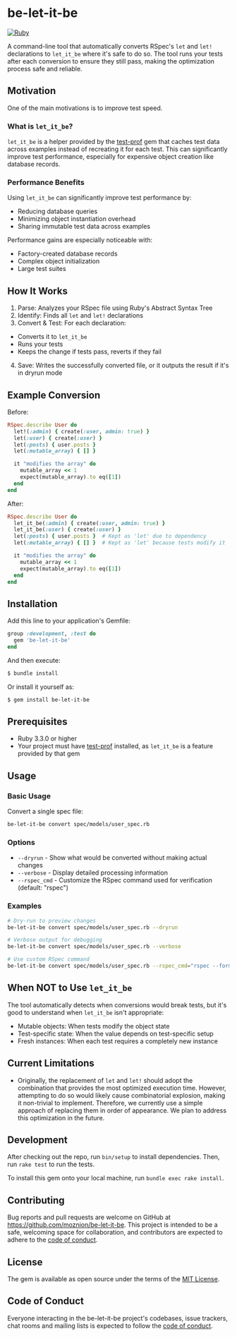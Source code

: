 # be-let-it-be

[![Ruby](https://github.com/moznion/be-let-it-be/actions/workflows/main.yml/badge.svg)](https://github.com/moznion/be-let-it-be/actions/workflows/main.yml)

A command-line tool that automatically converts RSpec's `let` and `let!` declarations to `let_it_be` where it's safe to do so. The tool runs your tests after each conversion to ensure they still pass, making the optimization process safe and reliable.

## Motivation

One of the main motivations is to improve test speed.

### What is `let_it_be`?

`let_it_be` is a helper provided by the [test-prof](https://github.com/test-prof/test-prof) gem that caches test data across examples instead of recreating it for each test. This can significantly improve test performance, especially for expensive object creation like database records.

### Performance Benefits

Using `let_it_be` can significantly improve test performance by:

- Reducing database queries
- Minimizing object instantiation overhead
- Sharing immutable test data across examples

Performance gains are especially noticeable with:

- Factory-created database records
- Complex object initialization
- Large test suites

## How It Works

1. Parse: Analyzes your RSpec file using Ruby's Abstract Syntax Tree
2. Identify: Finds all `let` and `let!` declarations
3. Convert & Test: For each declaration:
  - Converts it to `let_it_be`
  - Runs your tests
  - Keeps the change if tests pass, reverts if they fail
4. Save: Writes the successfully converted file, or it outputs the result if it's in dryrun mode

## Example Conversion

Before:

```ruby
RSpec.describe User do
  let!(:admin) { create(:user, admin: true) }
  let(:user) { create(:user) }
  let(:posts) { user.posts }
  let(:mutable_array) { [] }

  it "modifies the array" do
    mutable_array << 1
    expect(mutable_array).to eq([1])
  end
end
```

After:

```ruby
RSpec.describe User do
  let_it_be(:admin) { create(:user, admin: true) }
  let_it_be(:user) { create(:user) }
  let(:posts) { user.posts }  # Kept as 'let' due to dependency
  let(:mutable_array) { [] }  # Kept as 'let' because tests modify it

  it "modifies the array" do
    mutable_array << 1
    expect(mutable_array).to eq([1])
  end
end
```

## Installation

Add this line to your application's Gemfile:

```ruby
group :development, :test do
  gem 'be-let-it-be'
end
```

And then execute:

```bash
$ bundle install
```

Or install it yourself as:

```bash
$ gem install be-let-it-be
```

## Prerequisites

- Ruby 3.3.0 or higher
- Your project must have [test-prof](https://github.com/test-prof/test-prof) installed, as `let_it_be` is a feature provided by that gem

## Usage

### Basic Usage

Convert a single spec file:

```bash
be-let-it-be convert spec/models/user_spec.rb
```

### Options

- `--dryrun` - Show what would be converted without making actual changes
- `--verbose` - Display detailed processing information
- `--rspec_cmd` - Customize the RSpec command used for verification (default: "rspec")

### Examples

```bash
# Dry-run to preview changes
be-let-it-be convert spec/models/user_spec.rb --dryrun

# Verbose output for debugging
be-let-it-be convert spec/models/user_spec.rb --verbose

# Use custom RSpec command
be-let-it-be convert spec/models/user_spec.rb --rspec_cmd="rspec --format progress"
```

## When NOT to Use `let_it_be`

The tool automatically detects when conversions would break tests, but it's good to understand when `let_it_be` isn't appropriate:

- Mutable objects: When tests modify the object state
- Test-specific state: When the value depends on test-specific setup
- Fresh instances: When each test requires a completely new instance

## Current Limitations

- Originally, the replacement of `let` and `let!` should adopt the combination that provides the most optimized execution time. However, attempting to do so would likely cause combinatorial explosion, making it non-trivial to implement. Therefore, we currently use a simple approach of replacing them in order of appearance. We plan to address this optimization in the future.

## Development

After checking out the repo, run `bin/setup` to install dependencies. Then, run `rake test` to run the tests.

To install this gem onto your local machine, run `bundle exec rake install`.

## Contributing

Bug reports and pull requests are welcome on GitHub at https://github.com/moznion/be-let-it-be. This project is intended to be a safe, welcoming space for collaboration, and contributors are expected to adhere to the [code of conduct](https://github.com/moznion/be-let-it-be/blob/main/CODE_OF_CONDUCT.md).

## License

The gem is available as open source under the terms of the [MIT License](https://opensource.org/licenses/MIT).

## Code of Conduct

Everyone interacting in the be-let-it-be project's codebases, issue trackers, chat rooms and mailing lists is expected to follow the [code of conduct](https://github.com/moznion/be-let-it-be/blob/main/CODE_OF_CONDUCT.md).

